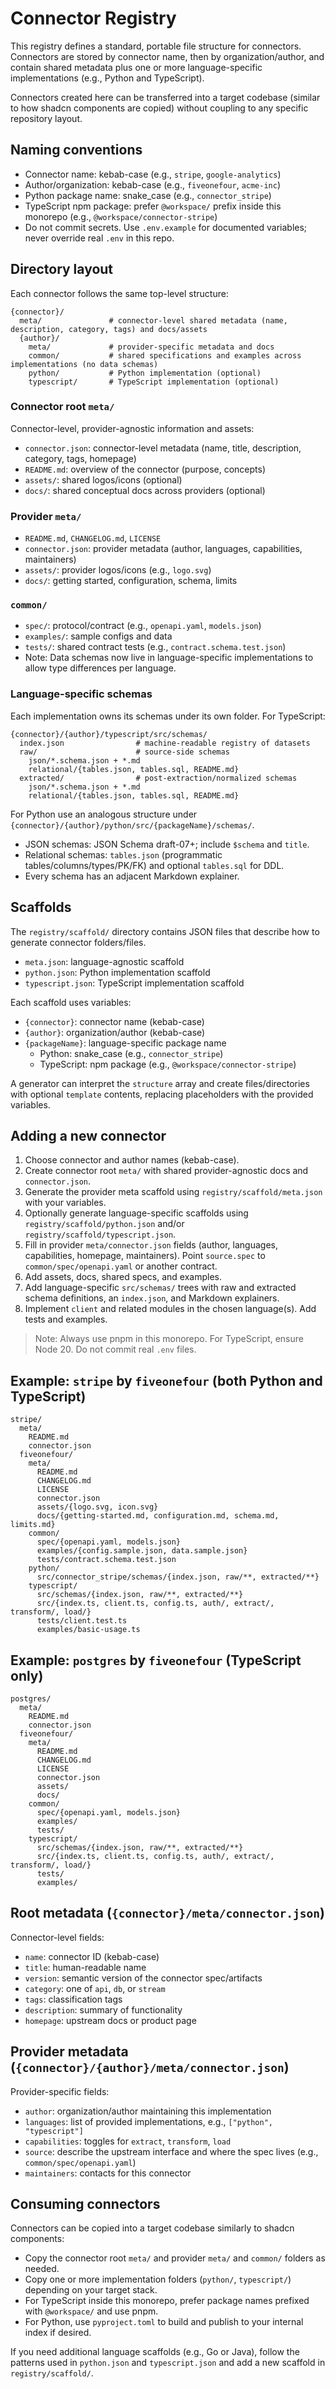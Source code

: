# Connector Registry

This registry defines a standard, portable file structure for connectors. Connectors are stored by connector name, then by organization/author, and contain shared metadata plus one or more language-specific implementations (e.g., Python and TypeScript).

Connectors created here can be transferred into a target codebase (similar to how shadcn components are copied) without coupling to any specific repository layout.

## Naming conventions

- Connector name: kebab-case (e.g., `stripe`, `google-analytics`)
- Author/organization: kebab-case (e.g., `fiveonefour`, `acme-inc`)
- Python package name: snake_case (e.g., `connector_stripe`)
- TypeScript npm package: prefer `@workspace/` prefix inside this monorepo (e.g., `@workspace/connector-stripe`)
- Do not commit secrets. Use `.env.example` for documented variables; never override real `.env` in this repo.

## Directory layout

Each connector follows the same top-level structure:

```
{connector}/
  meta/               # connector-level shared metadata (name, description, category, tags) and docs/assets
  {author}/
    meta/             # provider-specific metadata and docs
    common/           # shared specifications and examples across implementations (no data schemas)
    python/           # Python implementation (optional)
    typescript/       # TypeScript implementation (optional)
```

### Connector root `meta/`

Connector-level, provider-agnostic information and assets:

- `connector.json`: connector-level metadata (name, title, description, category, tags, homepage)
- `README.md`: overview of the connector (purpose, concepts)
- `assets/`: shared logos/icons (optional)
- `docs/`: shared conceptual docs across providers (optional)

### Provider `meta/`

- `README.md`, `CHANGELOG.md`, `LICENSE`
- `connector.json`: provider metadata (author, languages, capabilities, maintainers)
- `assets/`: provider logos/icons (e.g., `logo.svg`)
- `docs/`: getting started, configuration, schema, limits

### `common/`

- `spec/`: protocol/contract (e.g., `openapi.yaml`, `models.json`)
- `examples/`: sample configs and data
- `tests/`: shared contract tests (e.g., `contract.schema.test.json`)
- Note: Data schemas now live in language-specific implementations to allow type differences per language.

### Language-specific schemas

Each implementation owns its schemas under its own folder. For TypeScript:

```
{connector}/{author}/typescript/src/schemas/
  index.json                # machine-readable registry of datasets
  raw/                      # source-side schemas
    json/*.schema.json + *.md
    relational/{tables.json, tables.sql, README.md}
  extracted/                # post-extraction/normalized schemas
    json/*.schema.json + *.md
    relational/{tables.json, tables.sql, README.md}
```

For Python use an analogous structure under `{connector}/{author}/python/src/{packageName}/schemas/`.

- JSON schemas: JSON Schema draft-07+; include `$schema` and `title`.
- Relational schemas: `tables.json` (programmatic tables/columns/types/PK/FK) and optional `tables.sql` for DDL.
- Every schema has an adjacent Markdown explainer.

## Scaffolds

The `registry/scaffold/` directory contains JSON files that describe how to generate connector folders/files.

- `meta.json`: language-agnostic scaffold
- `python.json`: Python implementation scaffold
- `typescript.json`: TypeScript implementation scaffold

Each scaffold uses variables:

- `{connector}`: connector name (kebab-case)
- `{author}`: organization/author (kebab-case)
- `{packageName}`: language-specific package name
  - Python: snake_case (e.g., `connector_stripe`)
  - TypeScript: npm package (e.g., `@workspace/connector-stripe`)

A generator can interpret the `structure` array and create files/directories with optional `template` contents, replacing placeholders with the provided variables.

## Adding a new connector

1. Choose connector and author names (kebab-case).
2. Create connector root `meta/` with shared provider-agnostic docs and `connector.json`.
3. Generate the provider meta scaffold using `registry/scaffold/meta.json` with your variables.
4. Optionally generate language-specific scaffolds using `registry/scaffold/python.json` and/or `registry/scaffold/typescript.json`.
5. Fill in provider `meta/connector.json` fields (author, languages, capabilities, homepage, maintainers). Point `source.spec` to `common/spec/openapi.yaml` or another contract.
6. Add assets, docs, shared specs, and examples.
7. Add language-specific `src/schemas/` trees with raw and extracted schema definitions, an `index.json`, and Markdown explainers.
8. Implement `client` and related modules in the chosen language(s). Add tests and examples.

> Note: Always use pnpm in this monorepo. For TypeScript, ensure Node 20. Do not commit real `.env` files.

## Example: `stripe` by `fiveonefour` (both Python and TypeScript)

```
stripe/
  meta/
    README.md
    connector.json
  fiveonefour/
    meta/
      README.md
      CHANGELOG.md
      LICENSE
      connector.json
      assets/{logo.svg, icon.svg}
      docs/{getting-started.md, configuration.md, schema.md, limits.md}
    common/
      spec/{openapi.yaml, models.json}
      examples/{config.sample.json, data.sample.json}
      tests/contract.schema.test.json
    python/
      src/connector_stripe/schemas/{index.json, raw/**, extracted/**}
    typescript/
      src/schemas/{index.json, raw/**, extracted/**}
      src/{index.ts, client.ts, config.ts, auth/, extract/, transform/, load/}
      tests/client.test.ts
      examples/basic-usage.ts
```

## Example: `postgres` by `fiveonefour` (TypeScript only)

```
postgres/
  meta/
    README.md
    connector.json
  fiveonefour/
    meta/
      README.md
      CHANGELOG.md
      LICENSE
      connector.json
      assets/
      docs/
    common/
      spec/{openapi.yaml, models.json}
      examples/
      tests/
    typescript/
      src/schemas/{index.json, raw/**, extracted/**}
      src/{index.ts, client.ts, config.ts, auth/, extract/, transform/, load/}
      tests/
      examples/
```

## Root metadata (`{connector}/meta/connector.json`)

Connector-level fields:

- `name`: connector ID (kebab-case)
- `title`: human-readable name
- `version`: semantic version of the connector spec/artifacts
- `category`: one of `api`, `db`, or `stream`
- `tags`: classification tags
- `description`: summary of functionality
- `homepage`: upstream docs or product page

## Provider metadata (`{connector}/{author}/meta/connector.json`)

Provider-specific fields:

- `author`: organization/author maintaining this implementation
- `languages`: list of provided implementations, e.g., `["python", "typescript"]`
- `capabilities`: toggles for `extract`, `transform`, `load`
- `source`: describe the upstream interface and where the spec lives (e.g., `common/spec/openapi.yaml`)
- `maintainers`: contacts for this connector

## Consuming connectors

Connectors can be copied into a target codebase similarly to shadcn components:

- Copy the connector root `meta/` and provider `meta/` and `common/` folders as needed.
- Copy one or more implementation folders (`python/`, `typescript/`) depending on your target stack.
- For TypeScript inside this monorepo, prefer package names prefixed with `@workspace/` and use pnpm.
- For Python, use `pyproject.toml` to build and publish to your internal index if desired.

If you need additional language scaffolds (e.g., Go or Java), follow the patterns used in `python.json` and `typescript.json` and add a new scaffold in `registry/scaffold/`.
